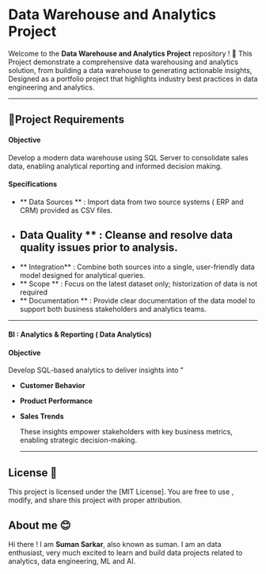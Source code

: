 # Data Warehouse and Analytics Project


Welcome to the **Data Warehouse and Analytics Project** repository ! 🚀
This Project demonstrate a comprehensive data warehousing and analytics solution, from building a data warehouse to generating actionable insights, Designed as a portfolio project that highlights industry best practices in data engineering and analytics.


----
## 🚀Project Requirements

#### Objective
Develop a modern data warehouse using SQL Server to consolidate sales data, enabling analytical reporting and informed decision making.

#### Specifications
- ** Data Sources ** : Import data from two source systems ( ERP and CRM) provided as CSV files.
- ## Data Quality ** : Cleanse and resolve data quality issues prior to analysis.
- ** Integration** : Combine both sources into a single, user-friendly data model designed for analytical queries.
- ** Scope ** : Focus on the latest dataset only; historization of data is not required
- ** Documentation ** : Provide clear documentation of the data model to support both business stakeholders and analytics teams.

----


#### BI : Analytics & Reporting ( Data Analytics)


#### Objective
Develop SQL-based analytics to deliver insights into "
- **Customer Behavior**
- **Product Performance**
- **Sales Trends**

  These insights empower stakeholders with key business metrics, enabling strategic decision-making.

  ------


## License 🪪

This project is licensed under the [MIT License]. You are free to use , modify, and share this project with proper attribution.

## About me 😊

Hi there ! I am **Suman Sarkar**, also known as suman. I am an data enthusiast, very much excited to learn and build data projects related to analytics, data engineering, ML and AI. 
  

  




